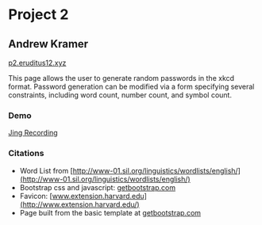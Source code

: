 # Project 2
## Andrew Kramer

[p2.eruditus12.xyz](http://p2.eruditus12.xyz)

This page allows the user to generate random passwords in the xkcd format. Password generation can be modified via a form specifying several constraints, including word count, number count, and symbol count. 


### Demo
[Jing Recording](http://screencast.com/t/A0lXsojWmsD)

### Citations
* Word List from [http://www-01.sil.org/linguistics/wordlists/english/](http://www-01.sil.org/linguistics/wordlists/english/)
* Bootstrap css and javascript: [getbootstrap.com](http://getbootstrap.com/)
* Favicon: [www.extension.harvard.edu](http://www.extension.harvard.edu/)
* Page built from the basic template at [getbootstrap.com](http://getbootstrap.com/getting-started/)